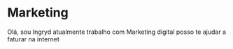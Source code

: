 # Marketing
Olá, sou Ingryd atualmente trabalho com Marketing digital posso te ajudar a faturar na internet
